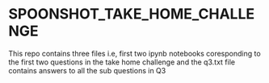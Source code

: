 # SPOONSHOT_TAKE_HOME_CHALLENGE

This repo contains three files i.e, first two ipynb notebooks coresponding to the first two questions in the take home challenge and the q3.txt file contains
answers to all the sub questions in Q3
